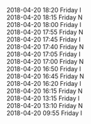 2018-04-20 18:20 Friday  I  
2018-04-20 18:15 Friday  N  
2018-04-20 18:00 Friday  I  
2018-04-20 17:55 Friday  N  
2018-04-20 17:45 Friday  I  
2018-04-20 17:40 Friday  N  
2018-04-20 17:05 Friday  I  
2018-04-20 17:00 Friday  N  
2018-04-20 16:50 Friday  I  
2018-04-20 16:45 Friday  N  
2018-04-20 16:20 Friday  I  
2018-04-20 16:15 Friday  N  
2018-04-20 13:15 Friday  I  
2018-04-20 13:10 Friday  N  
2018-04-20 09:55 Friday  I  
